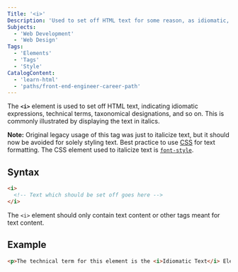 ```yaml
---
Title: '<i>'
Description: 'Used to set off HTML text for some reason, as idiomatic, technical, taxonomical and so on. Typically rendered as italic.'
Subjects:
  - 'Web Development'
  - 'Web Design'
Tags:
  - 'Elements'
  - 'Tags'
  - 'Style'
CatalogContent:
  - 'learn-html'
  - 'paths/front-end-engineer-career-path'
---
```


The **`<i>`** element is used to set off HTML text, indicating idiomatic expressions, technical terms, taxonomical designations, and so on. This is commonly illustrated by displaying the text in italics.

**Note:** Original legacy usage of this tag was just to italicize text, but it should now be avoided for solely styling text. Best practice to use [CSS](https://www.codecademy.com/resources/docs/css) for text formatting. The CSS element used to italicize text is [`font-style`](https://www.codecademy.com/resources/docs/css/typography/font-style).

## Syntax

```html
<i>
  <!-- Text which should be set off goes here -->
</i>
```

The `<i>` element should only contain text content or other tags meant for text content.

## Example

```html
<p>The technical term for this element is the <i>Idiomatic Text</i> Element</p>
```
